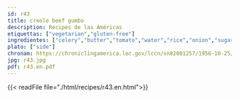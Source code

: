 ```yaml
---
id: r43
title: creole beef gumbo
description: Recipes de las Américas
etiquettas: ["vegetarian","gluten-free"]
ingredientes: ["celery","butter","tomato","water","rice","onion","sugar","salt","Worcestershire sauce"]
plato: ["side"]
chronam: https://chroniclingamerica.loc.gov/lccn/sn82001257/1956-10-25/ed-1/seq-5/
jpg: r43.jpg
pdf: r43.en.pdf
---
```


{{< readFile file="./html/recipes/r43.en.html">}}